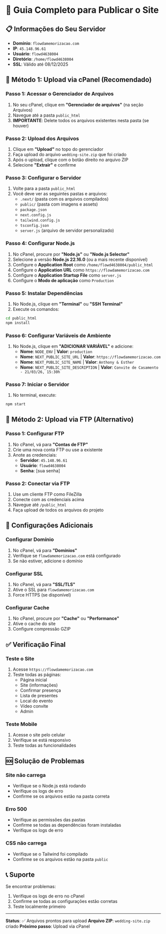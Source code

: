 # 🚀 Guia Completo para Publicar o Site

## 📋 **Informações do Seu Servidor**
- **Domínio**: `flowdamemorizacao.com`
- **IP**: `45.148.96.61`
- **Usuário**: `flowd4638004`
- **Diretório**: `/home/flowd4638004`
- **SSL**: Válido até 08/12/2025

## 🎯 **Método 1: Upload via cPanel (Recomendado)**

### **Passo 1: Acessar o Gerenciador de Arquivos**
1. No seu cPanel, clique em **"Gerenciador de arquivos"** (na seção Arquivos)
2. Navegue até a pasta `public_html`
3. **IMPORTANTE**: Delete todos os arquivos existentes nesta pasta (se houver)

### **Passo 2: Upload dos Arquivos**
1. Clique em **"Upload"** no topo do gerenciador
2. Faça upload do arquivo `wedding-site.zip` que foi criado
3. Após o upload, clique com o botão direito no arquivo ZIP
4. Selecione **"Extrair"** e confirme

### **Passo 3: Configurar o Servidor**
1. Volte para a pasta `public_html`
2. Você deve ver as seguintes pastas e arquivos:
   - `.next/` (pasta com os arquivos compilados)
   - `public/` (pasta com imagens e assets)
   - `package.json`
   - `next.config.js`
   - `tailwind.config.js`
   - `tsconfig.json`
   - `server.js` (arquivo de servidor personalizado)

### **Passo 4: Configurar Node.js**
1. No cPanel, procure por **"Node.js"** ou **"Node.js Selector"**
2. Selecione a versão **Node.js 22.16.0** (ou a mais recente disponível)
3. Configure o **Application Root** como `/home/flowd4638004/public_html`
4. Configure o **Application URL** como `https://flowdamemorizacao.com`
5. Configure o **Application Startup File** como `server.js`
6. Configure o **Modo de aplicação** como `Production`

### **Passo 5: Instalar Dependências**
1. No Node.js, clique em **"Terminal"** ou **"SSH Terminal"**
2. Execute os comandos:
```bash
cd public_html
npm install
```

### **Passo 6: Configurar Variáveis de Ambiente**
1. No Node.js, clique em **"ADICIONAR VARIÁVEL"** e adicione:
   - **Nome**: `NODE_ENV` | **Valor**: `production`
   - **Nome**: `NEXT_PUBLIC_SITE_URL` | **Valor**: `https://flowdamemorizacao.com`
   - **Nome**: `NEXT_PUBLIC_SITE_NAME` | **Valor**: `Anthony & Esther`
   - **Nome**: `NEXT_PUBLIC_SITE_DESCRIPTION` | **Valor**: `Convite de Casamento - 21/03/26, 15:30h`

### **Passo 7: Iniciar o Servidor**
1. No terminal, execute:
```bash
npm start
```

## 🎯 **Método 2: Upload via FTP (Alternativo)**

### **Passo 1: Configurar FTP**
1. No cPanel, vá para **"Contas de FTP"**
2. Crie uma nova conta FTP ou use a existente
3. Anote as credenciais:
   - **Servidor**: `45.148.96.61`
   - **Usuário**: `flowd4638004`
   - **Senha**: [sua senha]

### **Passo 2: Conectar via FTP**
1. Use um cliente FTP como FileZilla
2. Conecte com as credenciais acima
3. Navegue até `/public_html`
4. Faça upload de todos os arquivos do projeto

## 🔧 **Configurações Adicionais**

### **Configurar Domínio**
1. No cPanel, vá para **"Domínios"**
2. Verifique se `flowdamemorizacao.com` está configurado
3. Se não estiver, adicione o domínio

### **Configurar SSL**
1. No cPanel, vá para **"SSL/TLS"**
2. Ative o SSL para `flowdamemorizacao.com`
3. Force HTTPS (se disponível)

### **Configurar Cache**
1. No cPanel, procure por **"Cache"** ou **"Performance"**
2. Ative o cache do site
3. Configure compressão GZIP

## ✅ **Verificação Final**

### **Teste o Site**
1. Acesse `https://flowdamemorizacao.com`
2. Teste todas as páginas:
   - Página inicial
   - Site (informações)
   - Confirmar presença
   - Lista de presentes
   - Local do evento
   - Vídeo convite
   - Admin

### **Teste Mobile**
1. Acesse o site pelo celular
2. Verifique se está responsivo
3. Teste todas as funcionalidades

## 🆘 **Solução de Problemas**

### **Site não carrega**
- Verifique se o Node.js está rodando
- Verifique os logs de erro
- Confirme se os arquivos estão na pasta correta

### **Erro 500**
- Verifique as permissões das pastas
- Confirme se todas as dependências foram instaladas
- Verifique os logs de erro

### **CSS não carrega**
- Verifique se o Tailwind foi compilado
- Confirme se os arquivos estão na pasta `public`

## 📞 **Suporte**

Se encontrar problemas:
1. Verifique os logs de erro no cPanel
2. Confirme se todas as configurações estão corretas
3. Teste localmente primeiro

---

**Status**: ✅ Arquivos prontos para upload
**Arquivo ZIP**: `wedding-site.zip` criado
**Próximo passo**: Upload via cPanel
